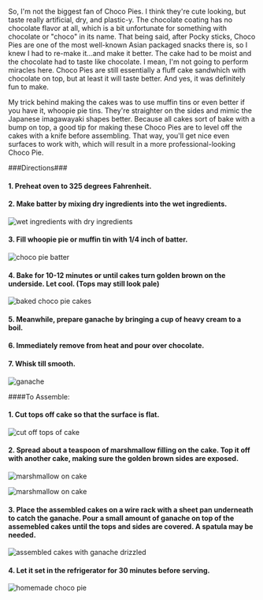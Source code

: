 So, I'm not the biggest fan of Choco Pies.  I think they're cute looking, but taste really artificial, dry, and plastic-y.  The chocolate coating has no chocolate flavor at all, which is a bit unfortunate for something with chocolate or "choco" in its name.  That being said, after Pocky sticks, Choco Pies are one of the most well-known Asian packaged snacks there is, so I knew I had to re-make it...and make it better.  The cake had to be moist and the chocolate had to taste like chocolate.  I mean, I'm not going to perform miracles here. Choco Pies are still essentially a fluff cake sandwhich with chocolate on top, but at least it will taste better.  And yes, it was definitely fun to make.

My trick behind making the cakes was to use muffin tins or even better if you have it, whoopie pie tins.  They're straighter on the sides and mimic the Japanese imagawayaki shapes better.  Because all cakes sort of bake with a bump on top, a good tip for making these Choco Pies are to level off the cakes with a knife before assembling.  That way, you'll get nice even surfaces to work with, which will result in a more professional-looking Choco Pie.


###Directions###

#### 1. Preheat oven to 325 degrees Fahrenheit.
#### 2. Make batter by mixing dry ingredients into the wet ingredients.
![wet ingredients with dry ingredients](../img/77-4.jpg "")
#### 3. Fill whoopie pie or muffin tin with 1/4 inch of batter.
![choco pie batter](../img/77-6.jpg "")
#### 4. Bake for 10-12 minutes or until cakes turn golden brown on the underside.  Let cool. (Tops may still look pale)  
![baked choco pie cakes](../img/77-7.jpg "")
#### 5. Meanwhile, prepare ganache by bringing a cup of heavy cream to a boil.
#### 6. Immediately remove from heat and pour over chocolate.
#### 7. Whisk till smooth.
![ganache](../img/77-12.jpg "")

####To Assemble:

#### 1. Cut tops off cake so that the surface is flat.
![cut off tops of cake](../img/77-8.jpg "")
#### 2. Spread about a teaspoon of marshmallow filling on the cake. Top it off with another cake, making sure the golden brown sides are exposed.
![marshmallow on cake](../img/77-9.jpg "")

![marshmallow on cake](../img/77-10.jpg "")
#### 3. Place the assembled cakes on a wire rack with a sheet pan underneath to catch the ganache.  Pour a small amount of ganache on top of the assemebled cakes until the tops and sides are covered.  A spatula may be needed.
![assembled cakes with ganache drizzled](../img/77-11.jpg "")
#### 4. Let it set in the refrigerator for 30 minutes before serving.
![homemade choco pie](../img/77-1.jpg "")




